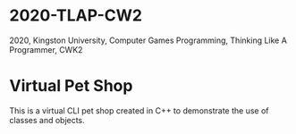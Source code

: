 # 2020-TLAP-CW2
2020, Kingston University, Computer Games Programming, Thinking Like A Programmer, CWK2

# Virtual Pet Shop
This is a virtual CLI pet shop created in C++ to demonstrate the use of classes and objects.
